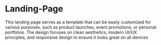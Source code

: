 # Landing-Page
This landing page serves as a template that can be easily customized for various purposes, such as product launches, event promotions, or personal portfolios. The design focuses on clean aesthetics, modern UI/UX principles, and responsive design to ensure it looks great on all devices
